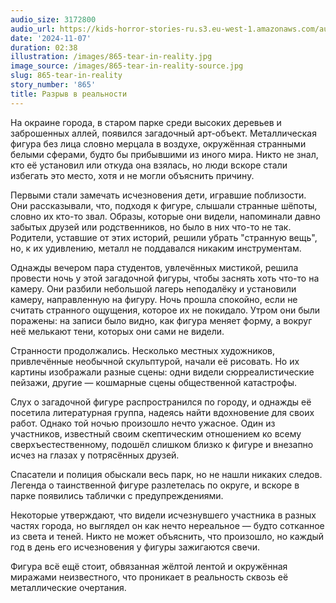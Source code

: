 ```yaml
---
audio_size: 3172800
audio_url: https://kids-horror-stories-ru.s3.eu-west-1.amazonaws.com/audio/865-tear-in-reality.mp3
date: '2024-11-07'
duration: 02:38
illustration: /images/865-tear-in-reality.jpg
image_source: /images/865-tear-in-reality-source.jpg
slug: 865-tear-in-reality
story_number: '865'
title: Разрыв в реальности
---
```


На окраине города, в старом парке среди высоких деревьев и заброшенных аллей, появился загадочный арт-объект. Металлическая фигура без лица словно мерцала в воздухе, окружённая странными белыми сферами, будто бы прибывшими из иного мира. Никто не знал, кто её установил или откуда она взялась, но люди вскоре стали избегать это место, хотя и не могли объяснить причину.

Первыми стали замечать исчезновения дети, игравшие поблизости. Они рассказывали, что, подходя к фигуре, слышали странные шёпоты, словно их кто-то звал. Образы, которые они видели, напоминали давно забытых друзей или родственников, но было в них что-то не так. Родители, уставшие от этих историй, решили убрать "странную вещь", но, к их удивлению, металл не поддавался никаким инструментам.

Однажды вечером пара студентов, увлечённых мистикой, решила провести ночь у этой загадочной фигуры, чтобы заснять хоть что-то на камеру. Они разбили небольшой лагерь неподалёку и установили камеру, направленную на фигуру. Ночь прошла спокойно, если не считать странного ощущения, которое их не покидало. Утром они были поражены: на записи было видно, как фигура меняет форму, а вокруг неё мелькают тени, которых они сами не видели.

Странности продолжались. Несколько местных художников, привлечённые необычной скульптурой, начали её рисовать. Но их картины изображали разные сцены: одни видели сюрреалистические пейзажи, другие — кошмарные сцены общественной катастрофы.

Слух о загадочной фигуре распространился по городу, и однажды её посетила литературная группа, надеясь найти вдохновение для своих работ. Однако той ночью произошло нечто ужасное. Один из участников, известный своим скептическим отношением ко всему сверхъестественному, подошёл слишком близко к фигуре и внезапно исчез на глазах у потрясённых друзей.

Спасатели и полиция обыскали весь парк, но не нашли никаких следов. Легенда о таинственной фигуре разлетелась по округе, и вскоре в парке появились таблички с предупреждениями.

Некоторые утверждают, что видели исчезнувшего участника в разных частях города, но выглядел он как нечто нереальное — будто сотканное из света и теней. Никто не может объяснить, что произошло, но каждый год в день его исчезновения у фигуры зажигаются свечи.

Фигура всё ещё стоит, обвязанная жёлтой лентой и окружённая миражами неизвестного, что проникает в реальность сквозь её металлические очертания.
